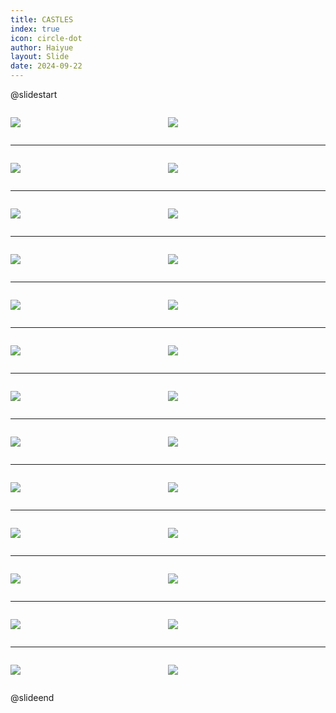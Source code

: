 ```yaml
---
title: CASTLES
index: true
icon: circle-dot
author: Haiyue
layout: Slide
date: 2024-09-22
---
```

 
@slidestart

<div style="display:flex">
<div style="flex:1">

![](https://raw.githubusercontent.com/yclord/reading/refs/heads/master/english/Level-Q/CASTLES/001.webp)
</div>
<div style="flex:1">

![](https://raw.githubusercontent.com/yclord/reading/refs/heads/master/english/Level-Q/CASTLES/002.webp)
</div>
</div>

---

<div style="display:flex">
<div style="flex:1">

![](https://raw.githubusercontent.com/yclord/reading/refs/heads/master/english/Level-Q/CASTLES/003.webp)
</div>
<div style="flex:1">

![](https://raw.githubusercontent.com/yclord/reading/refs/heads/master/english/Level-Q/CASTLES/004.webp)
</div>
</div>

---

<div style="display:flex">
<div style="flex:1">

![](https://raw.githubusercontent.com/yclord/reading/refs/heads/master/english/Level-Q/CASTLES/005.webp)
</div>
<div style="flex:1">

![](https://raw.githubusercontent.com/yclord/reading/refs/heads/master/english/Level-Q/CASTLES/006.webp)
</div>
</div>

---

<div style="display:flex">
<div style="flex:1">

![](https://raw.githubusercontent.com/yclord/reading/refs/heads/master/english/Level-Q/CASTLES/007.webp)
</div>
<div style="flex:1">

![](https://raw.githubusercontent.com/yclord/reading/refs/heads/master/english/Level-Q/CASTLES/008.webp)
</div>
</div>

---

<div style="display:flex">
<div style="flex:1">

![](https://raw.githubusercontent.com/yclord/reading/refs/heads/master/english/Level-Q/CASTLES/009.webp)
</div>
<div style="flex:1">

![](https://raw.githubusercontent.com/yclord/reading/refs/heads/master/english/Level-Q/CASTLES/010.webp)
</div>
</div>

---

<div style="display:flex">
<div style="flex:1">

![](https://raw.githubusercontent.com/yclord/reading/refs/heads/master/english/Level-Q/CASTLES/011.webp)
</div>
<div style="flex:1">

![](https://raw.githubusercontent.com/yclord/reading/refs/heads/master/english/Level-Q/CASTLES/012.webp)
</div>
</div>

---

<div style="display:flex">
<div style="flex:1">

![](https://raw.githubusercontent.com/yclord/reading/refs/heads/master/english/Level-Q/CASTLES/013.webp)
</div>
<div style="flex:1">

![](https://raw.githubusercontent.com/yclord/reading/refs/heads/master/english/Level-Q/CASTLES/014.webp)
</div>
</div>

---

<div style="display:flex">
<div style="flex:1">

![](https://raw.githubusercontent.com/yclord/reading/refs/heads/master/english/Level-Q/CASTLES/015.webp)
</div>
<div style="flex:1">

![](https://raw.githubusercontent.com/yclord/reading/refs/heads/master/english/Level-Q/CASTLES/016.webp)
</div>
</div>

---

<div style="display:flex">
<div style="flex:1">

![](https://raw.githubusercontent.com/yclord/reading/refs/heads/master/english/Level-Q/CASTLES/017.webp)
</div>
<div style="flex:1">

![](https://raw.githubusercontent.com/yclord/reading/refs/heads/master/english/Level-Q/CASTLES/018.webp)
</div>
</div>

---

<div style="display:flex">
<div style="flex:1">

![](https://raw.githubusercontent.com/yclord/reading/refs/heads/master/english/Level-Q/CASTLES/019.webp)
</div>
<div style="flex:1">

![](https://raw.githubusercontent.com/yclord/reading/refs/heads/master/english/Level-Q/CASTLES/020.webp)
</div>
</div>

---

<div style="display:flex">
<div style="flex:1">

![](https://raw.githubusercontent.com/yclord/reading/refs/heads/master/english/Level-Q/CASTLES/021.webp)
</div>
<div style="flex:1">

![](https://raw.githubusercontent.com/yclord/reading/refs/heads/master/english/Level-Q/CASTLES/022.webp)
</div>
</div>

---

<div style="display:flex">
<div style="flex:1">

![](https://raw.githubusercontent.com/yclord/reading/refs/heads/master/english/Level-Q/CASTLES/023.webp)
</div>
<div style="flex:1">

![](https://raw.githubusercontent.com/yclord/reading/refs/heads/master/english/Level-Q/CASTLES/024.webp)
</div>
</div>

---

<div style="display:flex">
<div style="flex:1">

![](https://raw.githubusercontent.com/yclord/reading/refs/heads/master/english/Level-Q/CASTLES/025.webp)
</div>
<div style="flex:1">

![](https://raw.githubusercontent.com/yclord/reading/refs/heads/master/english/Level-Q/CASTLES/026.webp)
</div>
</div>

@slideend